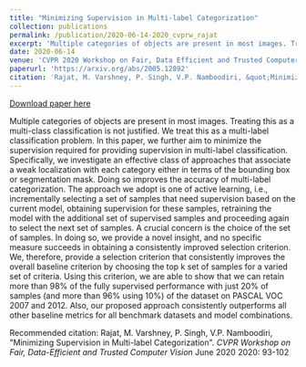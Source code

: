 ```yaml
---
title: "Minimizing Supervision in Multi-label Categorization"
collection: publications
permalink: /publication/2020-06-14-2020_cvprw_rajat
excerpt: 'Multiple categories of objects are present in most images. Treating this as a multi-class classification is not justified. We treat this as a multi-label classification problem. In this paper, we further aim to minimize the supervision required for providing supervision in multi-label classification. Specifically, we investigate an effective class of approaches that associate a weak localization with each category either in terms of the bounding box or segmentation mask. Doing so improves the accuracy of multi-label categorization. The approach we adopt is one of active learning, i.e., incrementally selecting a set of samples that need supervision based on the current model, obtaining supervision for these samples, retraining the model with the additional set of supervised samples and proceeding again to select the next set of samples. A crucial concern is the choice of the set of samples. In doing so, we provide a novel insight, and no specific measure succeeds in obtaining a consistently improved selection criterion. We, therefore, provide a selection criterion that consistently improves the overall baseline criterion by choosing the top k set of samples for a varied set of criteria. Using this criterion, we are able to show that we can retain more than 98% of the fully supervised performance with just 20% of samples (and more than 96% using 10%) of the dataset on PASCAL VOC 2007 and 2012. Also, our proposed approach consistently outperforms all other baseline metrics for all benchmark datasets and model combinations.'
date: 2020-06-14
venue: 'CVPR 2020 Workshop on Fair, Data Efficient and Trusted Computer Vision'
paperurl: 'https://arxiv.org/abs/2005.12892'
citation: 'Rajat, M. Varshney, P. Singh, V.P. Namboodiri, &quot;Minimizing Supervision in Multi-label Categorization&quot;. <i> CVPR Workshop on Fair, Data-Efficient and Trusted Computer Vision</i> June 2020 2020: 93-102'
---
```


<a href='https://arxiv.org/abs/2005.12892'>Download paper here</a>

Multiple categories of objects are present in most images. Treating this as a multi-class classification is not justified. We treat this as a multi-label classification problem. In this paper, we further aim to minimize the supervision required for providing supervision in multi-label classification. Specifically, we investigate an effective class of approaches that associate a weak localization with each category either in terms of the bounding box or segmentation mask. Doing so improves the accuracy of multi-label categorization. The approach we adopt is one of active learning, i.e., incrementally selecting a set of samples that need supervision based on the current model, obtaining supervision for these samples, retraining the model with the additional set of supervised samples and proceeding again to select the next set of samples. A crucial concern is the choice of the set of samples. In doing so, we provide a novel insight, and no specific measure succeeds in obtaining a consistently improved selection criterion. We, therefore, provide a selection criterion that consistently improves the overall baseline criterion by choosing the top k set of samples for a varied set of criteria. Using this criterion, we are able to show that we can retain more than 98% of the fully supervised performance with just 20% of samples (and more than 96% using 10%) of the dataset on PASCAL VOC 2007 and 2012. Also, our proposed approach consistently outperforms all other baseline metrics for all benchmark datasets and model combinations.

Recommended citation: Rajat, M. Varshney, P. Singh, V.P. Namboodiri, "Minimizing Supervision in Multi-label Categorization". <i> CVPR Workshop on Fair, Data-Efficient and Trusted Computer Vision</i> June 2020 2020: 93-102
